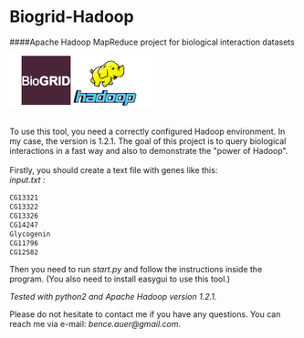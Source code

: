 Biogrid-Hadoop
==============
####Apache Hadoop MapReduce project for biological interaction datasets

![alt tag](https://raw.githubusercontent.com/benauer/BioGrid-Hadoop/master/hadoop.gif)

<br>
To use this tool, you need a correctly configured Hadoop environment. In my case, the version is 1.2.1. The goal of this project is to query biological interactions in a fast way and also to demonstrate the "power of Hadoop". <br>
<br>
Firstly, you should create a text file with genes like this: <br><i>input.txt : </i>
<pre>
<code>CG13321
CG13322
CG13326
CG14247
Glycogenin
CG11796
CG12582</code>
</pre>
Then you need to run <i>start.py</i> and follow the instructions inside the program. (You also need to install easygui to use this tool.)

<i>Tested with python2 and Apache Hadoop version 1.2.1.</i>

Please do not hesitate to contact me if you have any questions. You can reach me via e-mail: _bence.auer@gmail.com_.
